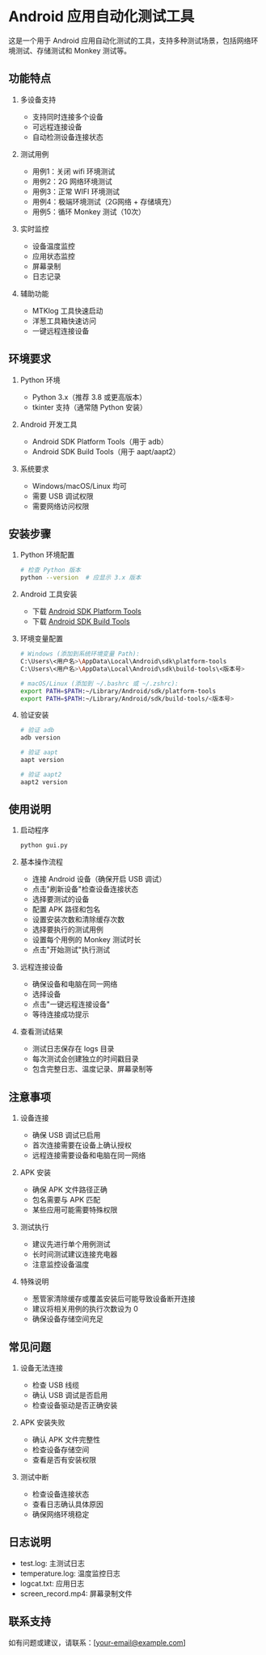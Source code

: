 # Android 应用自动化测试工具

这是一个用于 Android 应用自动化测试的工具，支持多种测试场景，包括网络环境测试、存储测试和 Monkey 测试等。

## 功能特点

1. 多设备支持
   - 支持同时连接多个设备
   - 可远程连接设备
   - 自动检测设备连接状态

2. 测试用例
   - 用例1：关闭 wifi 环境测试
   - 用例2：2G 网络环境测试
   - 用例3：正常 WIFI 环境测试
   - 用例4：极端环境测试（2G网络 + 存储填充）
   - 用例5：循环 Monkey 测试（10次）

3. 实时监控
   - 设备温度监控
   - 应用状态监控
   - 屏幕录制
   - 日志记录

4. 辅助功能
   - MTKlog 工具快速启动
   - 洋葱工具箱快速访问
   - 一键远程连接设备

## 环境要求

1. Python 环境
   - Python 3.x（推荐 3.8 或更高版本）
   - tkinter 支持（通常随 Python 安装）

2. Android 开发工具
   - Android SDK Platform Tools（用于 adb）
   - Android SDK Build Tools（用于 aapt/aapt2）

3. 系统要求
   - Windows/macOS/Linux 均可
   - 需要 USB 调试权限
   - 需要网络访问权限

## 安装步骤

1. Python 环境配置
   ```bash
   # 检查 Python 版本
   python --version  # 应显示 3.x 版本
   ```

2. Android 工具安装
   - 下载 [Android SDK Platform Tools](https://developer.android.com/studio/releases/platform-tools)
   - 下载 [Android SDK Build Tools](https://developer.android.com/studio/releases/build-tools)

3. 环境变量配置
   ```bash
   # Windows (添加到系统环境变量 Path):
   C:\Users\<用户名>\AppData\Local\Android\sdk\platform-tools
   C:\Users\<用户名>\AppData\Local\Android\sdk\build-tools\<版本号>

   # macOS/Linux (添加到 ~/.bashrc 或 ~/.zshrc):
   export PATH=$PATH:~/Library/Android/sdk/platform-tools
   export PATH=$PATH:~/Library/Android/sdk/build-tools/<版本号>
   ```

4. 验证安装
   ```bash
   # 验证 adb
   adb version

   # 验证 aapt
   aapt version

   # 验证 aapt2
   aapt2 version
   ```

## 使用说明

1. 启动程序
   ```bash
   python gui.py
   ```

2. 基本操作流程
   - 连接 Android 设备（确保开启 USB 调试）
   - 点击"刷新设备"检查设备连接状态
   - 选择要测试的设备
   - 配置 APK 路径和包名
   - 设置安装次数和清除缓存次数
   - 选择要执行的测试用例
   - 设置每个用例的 Monkey 测试时长
   - 点击"开始测试"执行测试

3. 远程连接设备
   - 确保设备和电脑在同一网络
   - 选择设备
   - 点击"一键远程连接设备"
   - 等待连接成功提示

4. 查看测试结果
   - 测试日志保存在 logs 目录
   - 每次测试会创建独立的时间戳目录
   - 包含完整日志、温度记录、屏幕录制等

## 注意事项

1. 设备连接
   - 确保 USB 调试已启用
   - 首次连接需要在设备上确认授权
   - 远程连接需要设备和电脑在同一网络

2. APK 安装
   - 确保 APK 文件路径正确
   - 包名需要与 APK 匹配
   - 某些应用可能需要特殊权限

3. 测试执行
   - 建议先进行单个用例测试
   - 长时间测试建议连接充电器
   - 注意监控设备温度

4. 特殊说明
   - 葱管家清除缓存或覆盖安装后可能导致设备断开连接
   - 建议将相关用例的执行次数设为 0
   - 确保设备存储空间充足

## 常见问题

1. 设备无法连接
   - 检查 USB 线缆
   - 确认 USB 调试是否启用
   - 检查设备驱动是否正确安装

2. APK 安装失败
   - 确认 APK 文件完整性
   - 检查设备存储空间
   - 查看是否有安装权限

3. 测试中断
   - 检查设备连接状态
   - 查看日志确认具体原因
   - 确保网络环境稳定

## 日志说明

- test.log: 主测试日志
- temperature.log: 温度监控日志
- logcat.txt: 应用日志
- screen_record.mp4: 屏幕录制文件

## 联系支持

如有问题或建议，请联系：[your-email@example.com] 